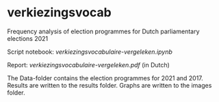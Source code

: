 # verkiezingsvocab
Frequency analysis of election programmes for Dutch parliamentary elections 2021

Script notebook: *verkiezingsvocabulaire-vergeleken.ipynb*

Report: *verkiezingsvocabulaire-vergeleken.pdf* (in Dutch)

The Data-folder contains the election programmes for 2021 and 2017. Results are written to the results folder. Graphs are written to the images folder.
